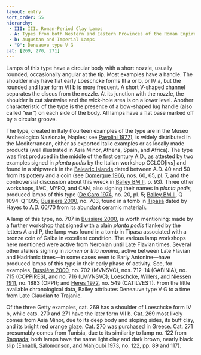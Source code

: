```yaml
---
layout: entry
sort_order: 55
hierarchy:
 - III: III. Roman-Period Clay Lamps
 - A: Types from both Western and Eastern Provinces of the Roman Empire
 - b: Augustan and Imperial Lamps
 - "9": Deneauve type V G
cat: [269, 270, 271]
---
```


Lamps of this type have a circular body with a short nozzle, usually rounded, occasionally angular at the tip. Most examples have a handle. The shoulder may have flat early Loeschcke forms III a or b, or IV a, but the rounded and later form VII b is more frequent. A short V-shaped channel separates the discus from the nozzle. At its junction with the nozzle, the shoulder is cut slantwise and the wick-hole area is on a lower level. Another characteristic of the type is the presence of a bow-shaped lug handle (also called “ear”) on each side of the body. All lamps have a flat base marked off by a circular groove.

The type, created in Italy (fourteen examples of the type are in the Museo Archeologico Nazionale, Naples; see <a href='../../bibliography/#pavolini-1977'>Pavolini 1977</a>), is widely distributed in the Mediterranean, either as exported Italic examples or as locally made products (well illustrated in Asia Minor, Athens, Spain, and Africa). The type was first produced in the middle of the first century A.D., as attested by two examples signed in *planta pedis* by the Italian workshop <span class="inscription">CCLOD</span>[ivs] and found in a shipwreck in the <a href='../../map/#loc_265817'>Balearic Islands</a> dated between A.D. 40 and 50 from its pottery and a coin (see <a href='../../bibliography/#domergue-1966'>Domergue 1966</a>, nos. 60, 65, pl. 7, and the controversial discussion about this wreck in <a href='../../bibliography/#bailey-bm-ii'>Bailey BM II</a>, p. 93). Three other workshops, <span class="inscription">LVC, MYRO</span>, and <span class="inscription">CAN</span>, also signing their names in *planta pedis,* produced lamps of this type (<a href='../../bibliography/#de-caro-1974'>De Caro 1974</a>, no. 20, pl. 5; <a href='../../bibliography/#bailey-bm-ii'>Bailey BM II</a>, Q 1094–Q 1095; <a href='../../bibliography/#bussiere-2000'>Bussière 2000</a>, no. 703, found in a tomb in <a href='../../map/#loc_295363'>Tipasa</a> dated by Hayes to A.D. 60/70 from its abundant ceramic material).

A lamp of this type, no. 707 in <a href='../../bibliography/#bussiere-2000'>Bussière 2000</a>, is worth mentioning: made by a further workshop that signed with a plain *planta pedis* flanked by the letters <span class="inscription">A</span> and <span class="inscription">P</span>, the lamp was found in a tomb in Tipasa associated with a bronze coin of Galba in excellent condition. The various lamp workshops here mentioned were active from Neronian until Late Flavian times. Several other ateliers signing in *nomen* or *tria nomina,* active between Late Flavian and Hadrianic times—in some cases even to Early Antonine—have produced lamps of this type in their early phase of activity. See, for examples, <a href='../../bibliography/#bussiere-2000'>Bussière 2000</a>, no. 702 (<span class="inscription">MVNSVC</span>), nos. 712–14 (<span class="inscription">GABINIA</span>), no. 715 (<span class="inscription">COPPIRES</span>), and no. 716 (<span class="inscription">LMVNSVC</span>); <a href='../../bibliography/#loeschcke-willers-niessen-1911'>Loeschcke, Willers, and Niessen 1911</a>, no. 1883 (<span class="inscription">OPPI</span>); and <a href='../../bibliography/#heres-1972'>Heres 1972</a>, no. 549 (<span class="inscription">CATILVEST</span>). From the little available chronological data, Bailey attributes Deneauve type V G to a time from Late Claudian to Trajanic.

Of the three Getty examples, cat. 269 has a shoulder of Loeschcke form IV b, while cats. 270 and 271 have the later form VII b. Cat. 269 most likely comes from Asia Minor, due to its deep body and sloping sides, its buff clay, and its bright red orange glaze. Cat. 270 was purchased in Greece. Cat. 271 presumably comes from Tunisia, due to its similarity to lamp no. 122 from <a href='../../map/#loc_8697603'>Raqqada</a>; both lamps have the same light clay and dark brown, nearly black slip (<a href='../../bibliography/#ennabli-salomonson-mahjoubi-1973'>Ennabli, Salomonson, and Mahjoubi 1973</a>, no. 122, pp. 89 and 117).
